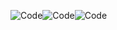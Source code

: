 
![Code](https://user-images.githubusercontent.com/50012514/117455910-3a111100-af7a-11eb-948c-a7888bab66e6.gif)![Code](https://user-images.githubusercontent.com/50012514/117455910-3a111100-af7a-11eb-948c-a7888bab66e6.gif)![Code](https://user-images.githubusercontent.com/50012514/117455910-3a111100-af7a-11eb-948c-a7888bab66e6.gif)




<!--
**WatermelonXIGUAGUA/WatermelonXIGUAGUA** is a ✨ _special_ ✨ repository because its `README.md` (this file) appears on your GitHub profile.

Here are some ideas to get you started:

- 🔭 I’m currently working on ...
- 🌱 I’m currently learning ...
- 👯 I’m looking to collaborate on ...
- 🤔 I’m looking for help with ...
- 💬 Ask me about ...
- 📫 How to reach me: ...
- 😄 Pronouns: ...
- ⚡ Fun fact: ...
-->
